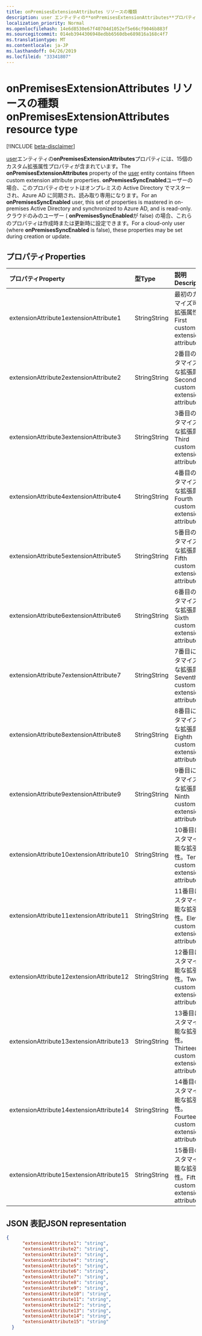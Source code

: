 ```yaml
---
title: onPremisesExtensionAttributes リソースの種類
description: user エンティティの**onPremisesExtensionAttributes**プロパティには、15個のカスタム拡張属性プロパティが含まれています。 **onPremisesSyncEnabled**ユーザーの場合、このプロパティのセットはオンプレミスの Active Directory でマスターされ、Azure AD に同期され、読み取り専用になります。 クラウドのみのユーザー ( **onPremisesSyncEnabled**が false) の場合、これらのプロパティは作成時または更新時に設定できます。
localization_priority: Normal
ms.openlocfilehash: 14e6d8530e67f40704d1052ef5e66cf9046b883f
ms.sourcegitcommit: 014eb3944306948edbb6560dbe689816a168c4f7
ms.translationtype: MT
ms.contentlocale: ja-JP
ms.lasthandoff: 04/26/2019
ms.locfileid: "33341807"
---
```

# <a name="onpremisesextensionattributes-resource-type"></a><span data-ttu-id="085dc-105">onPremisesExtensionAttributes リソースの種類</span><span class="sxs-lookup"><span data-stu-id="085dc-105">onPremisesExtensionAttributes resource type</span></span>

[!INCLUDE [beta-disclaimer](../../includes/beta-disclaimer.md)]

<span data-ttu-id="085dc-106">[user](user.md)エンティティの**onPremisesExtensionAttributes**プロパティには、15個のカスタム拡張属性プロパティが含まれています。</span><span class="sxs-lookup"><span data-stu-id="085dc-106">The **onPremisesExtensionAttributes** property of the [user](user.md) entity contains fifteen custom extension attribute properties.</span></span> <span data-ttu-id="085dc-107">**onPremisesSyncEnabled**ユーザーの場合、このプロパティのセットはオンプレミスの Active Directory でマスターされ、Azure AD に同期され、読み取り専用になります。</span><span class="sxs-lookup"><span data-stu-id="085dc-107">For an **onPremisesSyncEnabled** user, this set of properties is mastered in on-premises Active Directory and synchronized to Azure AD, and is read-only.</span></span> <span data-ttu-id="085dc-108">クラウドのみのユーザー ( **onPremisesSyncEnabled**が false) の場合、これらのプロパティは作成時または更新時に設定できます。</span><span class="sxs-lookup"><span data-stu-id="085dc-108">For a cloud-only user (where **onPremisesSyncEnabled** is false), these properties may be set during creation or update.</span></span>


## <a name="properties"></a><span data-ttu-id="085dc-109">プロパティ</span><span class="sxs-lookup"><span data-stu-id="085dc-109">Properties</span></span>
| <span data-ttu-id="085dc-110">プロパティ</span><span class="sxs-lookup"><span data-stu-id="085dc-110">Property</span></span>     | <span data-ttu-id="085dc-111">型</span><span class="sxs-lookup"><span data-stu-id="085dc-111">Type</span></span>   |<span data-ttu-id="085dc-112">説明</span><span class="sxs-lookup"><span data-stu-id="085dc-112">Description</span></span>|
|:---------------|:--------|:----------|
|<span data-ttu-id="085dc-113">extensionAttribute1</span><span class="sxs-lookup"><span data-stu-id="085dc-113">extensionAttribute1</span></span>|<span data-ttu-id="085dc-114">String</span><span class="sxs-lookup"><span data-stu-id="085dc-114">String</span></span>| <span data-ttu-id="085dc-115">最初のカスタマイズ可能な拡張属性。</span><span class="sxs-lookup"><span data-stu-id="085dc-115">First customizable extension attribute.</span></span> |
|<span data-ttu-id="085dc-116">extensionAttribute2</span><span class="sxs-lookup"><span data-stu-id="085dc-116">extensionAttribute2</span></span>|<span data-ttu-id="085dc-117">String</span><span class="sxs-lookup"><span data-stu-id="085dc-117">String</span></span>| <span data-ttu-id="085dc-118">2番目のカスタマイズ可能な拡張属性。</span><span class="sxs-lookup"><span data-stu-id="085dc-118">Second customizable extension attribute.</span></span> |
|<span data-ttu-id="085dc-119">extensionAttribute3</span><span class="sxs-lookup"><span data-stu-id="085dc-119">extensionAttribute3</span></span>|<span data-ttu-id="085dc-120">String</span><span class="sxs-lookup"><span data-stu-id="085dc-120">String</span></span>| <span data-ttu-id="085dc-121">3番目のカスタマイズ可能な拡張属性。</span><span class="sxs-lookup"><span data-stu-id="085dc-121">Third customizable extension attribute.</span></span> |
|<span data-ttu-id="085dc-122">extensionAttribute4</span><span class="sxs-lookup"><span data-stu-id="085dc-122">extensionAttribute4</span></span>|<span data-ttu-id="085dc-123">String</span><span class="sxs-lookup"><span data-stu-id="085dc-123">String</span></span>| <span data-ttu-id="085dc-124">4番目のカスタマイズ可能な拡張属性。</span><span class="sxs-lookup"><span data-stu-id="085dc-124">Fourth customizable extension attribute.</span></span> |
|<span data-ttu-id="085dc-125">extensionAttribute5</span><span class="sxs-lookup"><span data-stu-id="085dc-125">extensionAttribute5</span></span>|<span data-ttu-id="085dc-126">String</span><span class="sxs-lookup"><span data-stu-id="085dc-126">String</span></span>| <span data-ttu-id="085dc-127">5番目のカスタマイズ可能な拡張属性。</span><span class="sxs-lookup"><span data-stu-id="085dc-127">Fifth customizable extension attribute.</span></span> |
|<span data-ttu-id="085dc-128">extensionAttribute6</span><span class="sxs-lookup"><span data-stu-id="085dc-128">extensionAttribute6</span></span>|<span data-ttu-id="085dc-129">String</span><span class="sxs-lookup"><span data-stu-id="085dc-129">String</span></span>| <span data-ttu-id="085dc-130">6番目のカスタマイズ可能な拡張属性。</span><span class="sxs-lookup"><span data-stu-id="085dc-130">Sixth customizable extension attribute.</span></span> |
|<span data-ttu-id="085dc-131">extensionAttribute7</span><span class="sxs-lookup"><span data-stu-id="085dc-131">extensionAttribute7</span></span>|<span data-ttu-id="085dc-132">String</span><span class="sxs-lookup"><span data-stu-id="085dc-132">String</span></span>| <span data-ttu-id="085dc-133">7番目にカスタマイズ可能な拡張属性。</span><span class="sxs-lookup"><span data-stu-id="085dc-133">Seventh customizable extension attribute.</span></span> |
|<span data-ttu-id="085dc-134">extensionAttribute8</span><span class="sxs-lookup"><span data-stu-id="085dc-134">extensionAttribute8</span></span>|<span data-ttu-id="085dc-135">String</span><span class="sxs-lookup"><span data-stu-id="085dc-135">String</span></span>| <span data-ttu-id="085dc-136">8番目にカスタマイズ可能な拡張属性。</span><span class="sxs-lookup"><span data-stu-id="085dc-136">Eighth customizable extension attribute.</span></span> |
|<span data-ttu-id="085dc-137">extensionAttribute9</span><span class="sxs-lookup"><span data-stu-id="085dc-137">extensionAttribute9</span></span>|<span data-ttu-id="085dc-138">String</span><span class="sxs-lookup"><span data-stu-id="085dc-138">String</span></span>| <span data-ttu-id="085dc-139">9番目にカスタマイズ可能な拡張属性。</span><span class="sxs-lookup"><span data-stu-id="085dc-139">Ninth customizable extension attribute.</span></span> |
|<span data-ttu-id="085dc-140">extensionAttribute10</span><span class="sxs-lookup"><span data-stu-id="085dc-140">extensionAttribute10</span></span>|<span data-ttu-id="085dc-141">String</span><span class="sxs-lookup"><span data-stu-id="085dc-141">String</span></span>| <span data-ttu-id="085dc-142">10番目にカスタマイズ可能な拡張属性。</span><span class="sxs-lookup"><span data-stu-id="085dc-142">Tenth customizable extension attribute.</span></span> |
|<span data-ttu-id="085dc-143">extensionAttribute11</span><span class="sxs-lookup"><span data-stu-id="085dc-143">extensionAttribute11</span></span>|<span data-ttu-id="085dc-144">String</span><span class="sxs-lookup"><span data-stu-id="085dc-144">String</span></span>| <span data-ttu-id="085dc-145">11番目にカスタマイズ可能な拡張属性。</span><span class="sxs-lookup"><span data-stu-id="085dc-145">Eleventh customizable extension attribute.</span></span> |
|<span data-ttu-id="085dc-146">extensionAttribute12</span><span class="sxs-lookup"><span data-stu-id="085dc-146">extensionAttribute12</span></span>|<span data-ttu-id="085dc-147">String</span><span class="sxs-lookup"><span data-stu-id="085dc-147">String</span></span>| <span data-ttu-id="085dc-148">12番目にカスタマイズ可能な拡張属性。</span><span class="sxs-lookup"><span data-stu-id="085dc-148">Twelfth customizable extension attribute.</span></span> |
|<span data-ttu-id="085dc-149">extensionAttribute13</span><span class="sxs-lookup"><span data-stu-id="085dc-149">extensionAttribute13</span></span>|<span data-ttu-id="085dc-150">String</span><span class="sxs-lookup"><span data-stu-id="085dc-150">String</span></span>| <span data-ttu-id="085dc-151">13番目にカスタマイズ可能な拡張属性。</span><span class="sxs-lookup"><span data-stu-id="085dc-151">Thirteenth customizable extension attribute.</span></span> |
|<span data-ttu-id="085dc-152">extensionAttribute14</span><span class="sxs-lookup"><span data-stu-id="085dc-152">extensionAttribute14</span></span>|<span data-ttu-id="085dc-153">String</span><span class="sxs-lookup"><span data-stu-id="085dc-153">String</span></span>| <span data-ttu-id="085dc-154">14番目のカスタマイズ可能な拡張属性。</span><span class="sxs-lookup"><span data-stu-id="085dc-154">Fourteenth customizable extension attribute.</span></span> |
|<span data-ttu-id="085dc-155">extensionAttribute15</span><span class="sxs-lookup"><span data-stu-id="085dc-155">extensionAttribute15</span></span>|<span data-ttu-id="085dc-156">String</span><span class="sxs-lookup"><span data-stu-id="085dc-156">String</span></span>| <span data-ttu-id="085dc-157">15番目のカスタマイズ可能な拡張属性。</span><span class="sxs-lookup"><span data-stu-id="085dc-157">Fifteenth customizable extension attribute.</span></span> |

## <a name="json-representation"></a><span data-ttu-id="085dc-158">JSON 表記</span><span class="sxs-lookup"><span data-stu-id="085dc-158">JSON representation</span></span>

<!-- {
  "blockType": "resource",
  "optionalProperties": [

  ],
  "@odata.type": "microsoft.graph.onPremisesExtensionAttributes"
}-->


```json
{
      "extensionAttribute1": "string",
      "extensionAttribute2": "string",
      "extensionAttribute3": "string",
      "extensionAttribute4": "string",
      "extensionAttribute5": "string",
      "extensionAttribute6": "string",
      "extensionAttribute7": "string",
      "extensionAttribute8": "string",
      "extensionAttribute9": "string",
      "extensionAttribute10": "string",
      "extensionAttribute11": "string",
      "extensionAttribute12": "string",
      "extensionAttribute13": "string",
      "extensionAttribute14": "string",
      "extensionAttribute15": "string"
  }

```


<!-- uuid: 8fcb5dbc-d5aa-4681-8e31-b001d5168d79
2015-10-25 14:57:30 UTC -->
<!--
{
  "type": "#page.annotation",
  "description": "onPremisesExtensionAttributes resource",
  "keywords": "",
  "section": "documentation",
  "tocPath": "",
  "suppressions": []
}
-->
